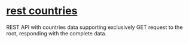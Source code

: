 # [rest countries](https://countries-api.sokolovsky.dev/)

REST API with countries data supporting exclusively GET request to the root, responding with the complete data.
